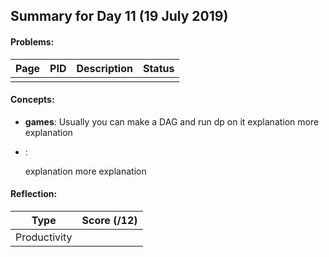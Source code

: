 ## Summary for Day 11 (19 July 2019)

#### Problems:
|  Page  |  PID  |  Description  |  Status  |
|-------:|-------|---------------|:--------:|
<page> | <pid> | <pdesc a few words> | <stat>

#### Concepts:
- **games**: Usually you can make a DAG and run dp on it
    explanation
    more explanation

- **<name>**: <summary goes here>
    explanation
    more explanation

#### Reflection:
|  Type  |  Score (/12)  |
|--------|:-------------:|
Productivity | <score>
